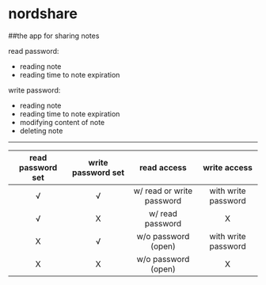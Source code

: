 # nordshare
##the app for sharing notes

read password:
* reading note
* reading time to note expiration

write password:
* reading note
* reading time to note expiration
* modifying content of note
* deleting note
---

| read password set | write password set| read access                 | write access           
| :---:             |:---:              |:---:                        |:---:   
| √                 | √                 | w/ read or write password   | with write password
| √                 | X                 | w/ read password            | X
| X                 | √                 | w/o password (open)         | with write password
| X                 | X                 | w/o password (open)         | X
